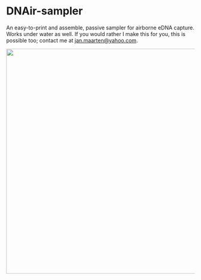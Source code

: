 # DNAir-sampler
An easy-to-print and assemble, passive sampler for airborne eDNA capture. Works under water as well. If you would rather I make this for you, this is possible too; contact me at jan.maarten@yahoo.com.

<img src="./Media/DNAir-in-situ.JPG" width=600>
